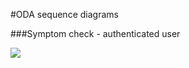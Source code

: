 #ODA sequence diagrams

###Symptom check - authenticated user

![](http://www.plantuml.com/plantuml/proxy?src=https://raw.githubusercontent.com/kainutom/definitions/master/sequence-diagrams/symptom-check-authenticated-user.puml?3) <!--- This generates a picture based on *.puml. To change the counter in the url above, i.e. *.puml?13 -> *.puml?14 --->







